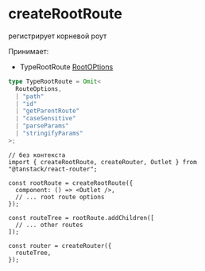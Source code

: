 # createRootRoute

регистрирует корневой роут

Принимает:

- TypeRootRoute [RootOPtions](../types/RouteOptions.md)

```ts
type TypeRootRoute = Omit<
  RouteOptions,
  | "path"
  | "id"
  | "getParentRoute"
  | "caseSensitive"
  | "parseParams"
  | "stringifyParams"
>;
```

```tsx
// без контекста
import { createRootRoute, createRouter, Outlet } from "@tanstack/react-router";

const rootRoute = createRootRoute({
  component: () => <Outlet />,
  // ... root route options
});

const routeTree = rootRoute.addChildren([
  // ... other routes
]);

const router = createRouter({
  routeTree,
});
```
